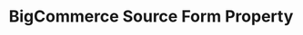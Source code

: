 ---
# -------------------------- #
#        CONTENT TYPE        #
# -------------------------- #

content-type: "api-form"
form-type: "source"
key: "source-form-properties-bigcommerce-object"


# -------------------------- #
#        OBJECT INFO         #
# -------------------------- #

title: "BigCommerce Source Form Property"
api-type: "platform.bigcommerce"
display-name: "BigCommerce"

source-type: "saas"
docs-name: "bigcommerce"

description: ""


# -------------------------- #
#      OBJECT ATTRIBUTES     #
# -------------------------- #

object-attributes:
  - name: "access_token"
    type: "string"
    required: true
    description: |
      The user's {{ form-property.display-name }} API access token. Refer to the [{{ form-property.display-name }} documentation]({{ doc-link }}) for instructions on retrieving this credential.
    value: "<API_ACCESS_TOKEN>"

  - name: "client_id"
    required: true
    type: "string"
    description: |
      The user's {{ form-property.display-name }} API client ID. Refer to the [{{ form-property.display-name }} documentation]({{ doc-link }}) for instructions on retrieving this credential.
    value: "<API_CLIENT_ID>"

  - name: "store_hash"
    type: "string"
    required: true
    description: |
      The user's {{ form-property.display-name }} store hash. Refer to the [{{ form-property.display-name }} documentation]({{ doc-link }}) for instructions on retrieving this credential.
    value: "<STORE_HASH>"
---